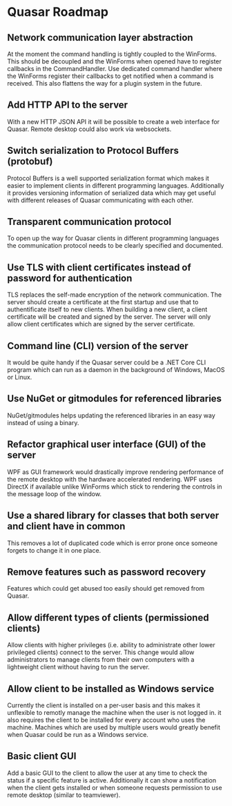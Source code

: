 # Quasar Roadmap

## Network communication layer abstraction
At the moment the command handling is tightly coupled to the WinForms. This should be decoupled and the WinForms when opened have to register callbacks in the CommandHandler. Use dedicated command handler where the WinForms register their callbacks to get notified when a command is received. This also flattens the way for a plugin system in the future.

## Add HTTP API to the server
With a new HTTP JSON API it will be possible to create a web interface for Quasar. Remote desktop could also work via websockets.

## Switch serialization to Protocol Buffers (protobuf)
Protocol Buffers is a well supported serialization format which makes it easier to implement clients in different programming languages. Additionally it provides versioning information of serialized data which may get useful with different releases of Quasar communicating with each other.

## Transparent communication protocol
To open up the way for Quasar clients in different programming languages the communication protocol needs to be clearly specified and documented.

## Use TLS with client certificates instead of password for authentication
TLS replaces the self-made encryption of the network communication. The server should create a certificate at the first startup and use that to authentificate itself to new clients. When building a new client, a client certificate will be created and signed by the server. The server will only allow client certificates which are signed by the server certificate.

## Command line (CLI) version of the server
It would be quite handy if the Quasar server could be a .NET Core CLI program which can run as a daemon in the background of Windows, MacOS or Linux.

## Use NuGet or gitmodules for referenced libraries
NuGet/gitmodules helps updating the referenced libraries in an easy way instead of using a binary.

## Refactor graphical user interface (GUI) of the server
WPF as GUI framework would drastically improve rendering performance of the remote desktop with the hardware accelerated rendering. WPF uses DirectX if available unlike WinForms which stick to rendering the controls in the message loop of the window.

## Use a shared library for classes that both server and client have in common
This removes a lot of duplicated code which is error prone once someone forgets to change it in one place.

## Remove features such as password recovery
Features which could get abused too easily should get removed from Quasar.

## Allow different types of clients (permissioned clients)
Allow clients with higher privileges (i.e. ability to administrate other lower privileged clients) connect to the server. This change would allow administrators to manage clients from their own computers with a lightweight client without having to run the server.

## Allow client to be installed as Windows service
Currently the client is installed on a per-user basis and this makes it unflexible to remotly manage the machine when the user is not logged in. it also requires the client to be installed for every account who uses the machine. Machines which are used by multiple users would greatly benefit when Quasar could be run as a Windows service.

## Basic client GUI
Add a basic GUI to the client to allow the user at any time to check the status if a specific feature is active. Additionally it can show a notification when the client gets installed or when someone requests permission to use remote desktop (similar to teamviewer).